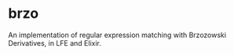 # brzo

An implementation of regular expression matching with Brzozowski
Derivatives, in LFE and Elixir.
